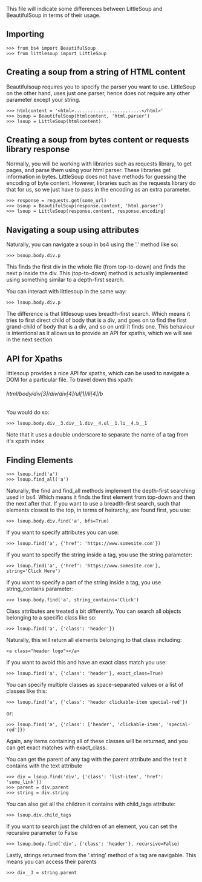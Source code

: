 This file will indicate some differences between LittleSoup and
BeautifulSoup in terms of their usage.

## Importing
```
>>> from bs4 import BeautifulSoup
>>> from littlesoup import LittleSoup

```
## Creating a soup from a string of HTML content
Beautifulsoup requires you to specify the parser you want to use. LittleSoup
on the other hand, uses just one parser, hence does not require any
other parameter except your string.

```
>>> htmlcontent = '<html>.........................</html>'
>>> bsoup = BeautifulSoup(htmlcontent, 'html.parser')
>>> lsoup = LittleSoup(htmlcontent)

```

## Creating a soup from bytes content or requests library response
Normally, you will be working with libraries such as requests library, to
get pages, and parse them using your html parser. These libraries get
information in bytes. LittleSoup does not have methods for guessing the
encoding of byte content. However, libraries such as the requests library
do that for us, so we just have to pass in the encoding as an extra
parameter.

```
>>> response = requests.get(some_url)
>>> bsoup = BeautifulSoup(response.content, 'html.parser')
>>> lsoup = LittleSoup(response.content, response.encoding)

```

## Navigating a soup using attributes
Naturally, you can navigate a soup in bs4 using the '.' method like so:

```
>>> bsoup.body.div.p

```
This finds the first div in the whole file (from top-to-down) and finds the
next p inside the div. This (top-to-down) method is actually implemented
using something similar to a depth-first search.

You can interact with littlesoup in the same way:

```
>>> lsoup.body.div.p

```
The difference is that littlesoup uses breadth-first search. Which means it
tries to first direct child of body that is a div, and goes on to find the
first grand-child of body that is a div, and so on until it finds one. This
behaviour is intentional as it allows us to provide an API for xpaths, which
we will see in the next section.


## API for Xpaths
littlesoup provides a nice API for xpaths, which can be used to navigate a
DOM for a particular file. To travel down this xpath:
###### html/body/div[3]/div/div[4]/ul[1]/li[4]/b
You would do so:

```
>>> lsoup.body.div__3.div__1.div__4.ul__1.li__4.b__1

```
Note that it uses a double underscore to separate the name of a tag from it's
xpath index


## Finding Elements
```
>>> lsoup.find('a')
>>> lsoup.find_all('a')

```
Naturally, the find and find_all methods implement the depth-first searching
used in bs4. Which means it finds the first element from top-down and then
the next after that.
If you want to use a breadth-first search, such that elements closest to the
top, in terms of heirarchy, are found first, you use:

```
>>> lsoup.body.div.find('a', bfs=True)

```
If you want to specify attributes you can use:

```
>>> lsoup.find('a', {'href': 'https://www.somesite.com'})

```
If you want to specify the string inside a tag, you use the string parameter:

```
>>> lsoup.find('a', {'href': 'https://www.somesite.com'}, string='Click Here')

```
If you want to specify a part of the string inside a tag, you use
string_contains parameter:

```
>>> lsoup.body.find('a', string_contains='Click')

```
Class attributes are treated a bit differently. You can search all objects
belonging to a specific class like so:

```
>>> lsoup.find('a', {'class': 'header'})

```
Naturally, this will return all elements belonging to that class including:
```
<a class="header logo"></a>
```
If you want to avoid this and have an exact class
match you use:

```
>>> lsoup.find('a', {'class': 'header'}, exact_class=True)

```
You can specify multiple classes as space-separated values or a list of
classes like this:

```
>>> lsoup.find('a', {'class': 'header clickable-item special-red'})

```
or:

```
>>> lsoup.find('a', {'class': ['header', 'clickable-item', 'special-red']})

```
Again, any items containing all of these classes will be returned, and you
can get exact matches with exact_class.

You can get the parent of any tag with the parent attribute and the text it
contains with the text attribute

```
>>> div = lsoup.find('div', {'class': 'list-item', 'href': 'some_link'})
>>> parent = div.parent
>>> string = div.string

```
You can also get all the children it contains with child_tags attribute:

```
>>> lsoup.div.child_tags

```
If you want to search just the children of an element, you can set the
recursive parameter to False

```
>>> lsoup.body.find('div', {'class': 'header'}, recursive=False)

```
Lastly, strings returned from the '.string' method of a tag are navigable.
This means you can access their parents

``` >>> string = lsoup.body.div.div__3.string
>>> div__3 = string.parent
```

